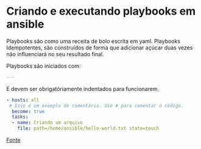 # Criando e executando playbooks em ansible

Playbooks são como uma receita de bolo escrita em yaml. Playbooks Idempotentes,  são construídos de forma que adicionar  açúcar duas vezes não influenciará no seu resultado final.


Playbooks são iniciados com:
```yaml
---
```

E devem ser obrigatóriamente indentados para funcionarem.
```yaml
- hosts: all
 # Isso é um exemplo de comentário. Use # para comentar o código.
  become: true
  tasks:
  - name: Criando um arquivo
    file: path=/home/ansible/hello-world.txt state=touch
```

[Fonte](https://docs.ansible.com/ansible/latest/user_guide/playbooks.html)